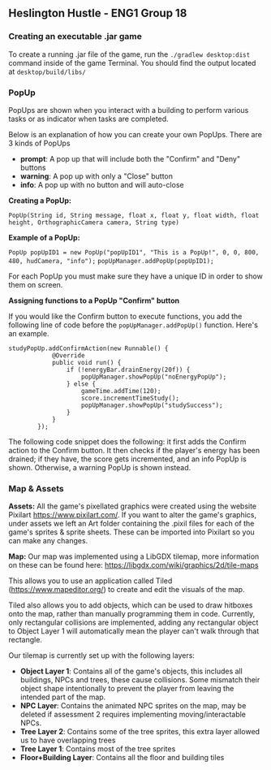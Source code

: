 ## Heslington Hustle - ENG1 Group 18

### Creating an executable .jar game
To create a running .jar file of the game, run the 
`./gradlew desktop:dist` command inside of the game Terminal. You should find the output located at `desktop/build/libs/`

### PopUp
PopUps are shown when you interact with a building to perform various tasks or as indicator when tasks are completed.

Below is an explanation of how you can create your own PopUps.
There are 3 kinds of PopUps
- **prompt**: A pop up that will include both the "Confirm" and "Deny" buttons
- **warning**: A pop up with only a "Close" button
- **info**: A pop up with no button and will auto-close

**Creating a PopUp:**

```PopUp(String id, String message, float x, float y, float width, float height, OrthographicCamera camera, String type)```

**Example of a PopUp:**

```PopUp popUpID1 = new PopUp("popUpID1", "This is a PopUp!", 0, 0, 800, 480, hudCamera, "info");```
```popUpManager.addPopUp(popUpID1);```

For each PopUp you must make sure they have a unique ID in order to show them on screen.

**Assigning functions to a PopUp "Confirm" button**

If you would like the Confirm button to execute functions, you add the following line of code before the `popUpManager.addPopUp()` function. Here's an example.
```
studyPopUp.addConfirmAction(new Runnable() {
            @Override
            public void run() {
                if (!energyBar.drainEnergy(20f)) {
                    popUpManager.showPopUp("noEnergyPopUp");
                } else {
                    gameTime.addTime(120);
                    score.incrementTimeStudy();
                    popUpManager.showPopUp("studySuccess");
                }
            }
        });
```

The following code snippet does the following: it first adds the Confirm action to the Confirm button. It then checks if the player's energy has been drained; if they have, the score gets incremented, and an info PopUp is shown. Otherwise, a warning PopUp is shown instead.

### Map & Assets

**Assets:**
All the game's pixellated graphics were created using the website Pixilart https://www.pixilart.com/.
If you want to alter the game's graphics, under assets we left an Art folder containing the .pixil files for each of the game's sprites & sprite sheets. These can be imported into Pixilart so you can make any changes.

**Map:**
Our map was implemented using a LibGDX tilemap, more information on these can be found here: https://libgdx.com/wiki/graphics/2d/tile-maps

This allows you to use an application called Tiled (https://www.mapeditor.org/) to create and edit the visuals of the map.

Tiled also allows you to add objects, which can be used to draw hitboxes onto the map, rather than manually programming them in code. Currently, only rectangular collisions are implemented, adding any rectangular object to Object Layer 1 will automatically mean the player can't walk through that rectangle.

Our tilemap is currently set up with the following layers:
- **Object Layer 1**: Contains all of the game's objects, this includes all buildings, NPCs and trees, these cause collisions. Some mismatch their object shape intentionally to prevent the player from leaving the intended part of the map.
- **NPC Layer**: Contains the animated NPC sprites on the map, may be deleted if assessment 2 requires implementing moving/interactable NPCs.
- **Tree Layer 2**: Contains some of the tree sprites, this extra layer allowed us to have overlapping trees
- **Tree Layer 1**: Contains most of the tree sprites
- **Floor+Building Layer**: Contains all the floor and building tiles

